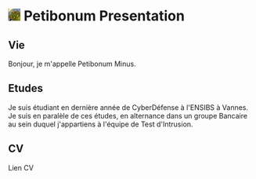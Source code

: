 # ![](img/Petibonum_25.jpeg) Petibonum Presentation

## Vie
Bonjour, je m'appelle Petibonum Minus.
## Etudes

Je suis étudiant en dernière année de CyberDéfense à l'ENSIBS à Vannes.
Je suis en paralèle de ces études, en alternance dans un groupe Bancaire au sein duquel j'appartiens à l'équipe de Test d'Intrusion.
## CV

Lien CV 